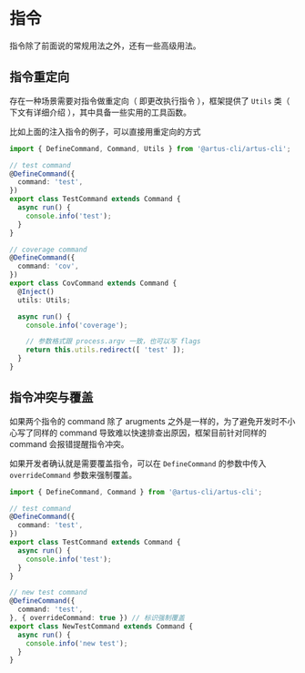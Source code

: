 # 指令

指令除了前面说的常规用法之外，还有一些高级用法。

## 指令重定向

存在一种场景需要对指令做重定向（ 即更改执行指令 ），框架提供了 `Utils` 类（ 下文有详细介绍 ），其中具备一些实用的工具函数。

比如上面的注入指令的例子，可以直接用重定向的方式

```typescript
import { DefineCommand, Command, Utils } from '@artus-cli/artus-cli';

// test command
@DefineCommand({
  command: 'test',
})
export class TestCommand extends Command {
  async run() {
    console.info('test');
  }
}

// coverage command
@DefineCommand({
  command: 'cov',
})
export class CovCommand extends Command {
  @Inject()
  utils: Utils;

  async run() {
    console.info('coverage');

    // 参数格式跟 process.argv 一致，也可以写 flags 
    return this.utils.redirect([ 'test' ]);
  }
}
```

## 指令冲突与覆盖

如果两个指令的 command 除了 arugments 之外是一样的，为了避免开发时不小心写了同样的 command 导致难以快速排查出原因，框架目前针对同样的 command 会报错提醒指令冲突。

如果开发者确认就是需要覆盖指令，可以在 `DefineCommand` 的参数中传入 `overrideCommand` 参数来强制覆盖。

```typescript
import { DefineCommand, Command } from '@artus-cli/artus-cli';

// test command
@DefineCommand({
  command: 'test',
})
export class TestCommand extends Command {
  async run() {
    console.info('test');
  }
}

// new test command
@DefineCommand({
  command: 'test',
}, { overrideCommand: true }) // 标识强制覆盖
export class NewTestCommand extends Command {
  async run() {
    console.info('new test');
  }
}
```

